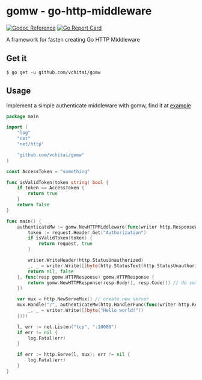 # gomw - go-http-middleware

[![Godoc Reference](https://godoc.org/github.com/vchitai/zapflatencoder?status.svg)](http://godoc.org/github.com/vchitai/zapflatencoder)
[![Go Report Card](https://goreportcard.com/badge/github.com/vchitai/zap-flat-encoder)](https://goreportcard.com/report/github.com/vchitai/zap-flat-encoder)

A framework for fasten creating Go HTTP Middleware

## Get it

```shell
$ go get -u github.com/vchitai/gomw
```

## Usage

Implement a simple authenticate middleware with gomw, find it at [example](./example)

```go
package main

import (
	"log"
	"net"
	"net/http"

	"github.com/vchitai/gomw"
)

const AccessToken = "something"

func isValidToken(token string) bool {
	if token == AccessToken {
		return true
	}
	return false
}

func main() {
	authenticateMw := gomw.NewHTTPMiddleware(func(writer http.ResponseWriter, request *http.Request) (*http.Request, bool) {
		token := request.Header.Get("Authorization")
		if isValidToken(token) {
			return request, true
		}

		writer.WriteHeader(http.StatusUnauthorized)
		_, _ = writer.Write([]byte(http.StatusText(http.StatusUnauthorized)))
		return nil, false
	}, func(resp gomw.HTTPResponse) gomw.HTTPResponse {
		return gomw.NewHTTPResponse(resp.Body(), resp.Code()) // do some edit
	})

	var mux = http.NewServeMux() // create new server
	mux.Handle("/", authenticateMw(http.HandlerFunc(func(writer http.ResponseWriter, request *http.Request) {
		_, _ = writer.Write([]byte("Hello world!"))
	})))

	l, err := net.Listen("tcp", ":10080")
	if err != nil {
		log.Fatal(err)
	}

	if err := http.Serve(l, mux); err != nil {
		log.Fatal(err)
	}
}
```
